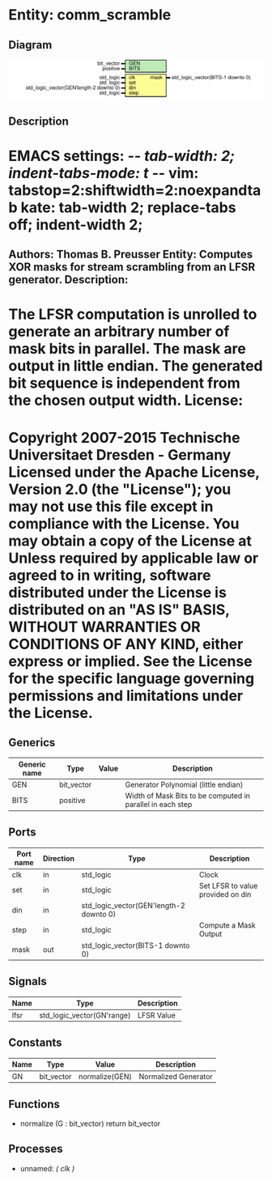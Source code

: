 # Entity: comm_scramble
## Diagram
![Diagram](comm_scramble.svg "Diagram")
## Description
EMACS settings: -*-  tab-width: 2; indent-tabs-mode: t -*-
vim: tabstop=2:shiftwidth=2:noexpandtab
kate: tab-width 2; replace-tabs off; indent-width 2;
=============================================================================
Authors:					Thomas B. Preusser
Entity:					Computes XOR masks for stream scrambling from an LFSR generator.
Description:
-------------------------------------
The LFSR computation is unrolled to generate an arbitrary number of mask
bits in parallel. The mask are output in little endian. The generated bit
sequence is independent from the chosen output width.
License:
=============================================================================
Copyright 2007-2015 Technische Universitaet Dresden - Germany
Licensed under the Apache License, Version 2.0 (the "License");
you may not use this file except in compliance with the License.
You may obtain a copy of the License at
Unless required by applicable law or agreed to in writing, software
distributed under the License is distributed on an "AS IS" BASIS,
WITHOUT WARRANTIES OR CONDITIONS OF ANY KIND, either express or implied.
See the License for the specific language governing permissions and
limitations under the License.
=============================================================================
## Generics
| Generic name | Type       | Value | Description                                                |
| ------------ | ---------- | ----- | ---------------------------------------------------------- |
| GEN          | bit_vector |       | Generator Polynomial (little endian)                       |
| BITS         | positive   |       | Width of Mask Bits to be computed in parallel in each step |
## Ports
| Port name | Direction | Type                                    | Description                       |
| --------- | --------- | --------------------------------------- | --------------------------------- |
| clk       | in        | std_logic                               | Clock                             |
| set       | in        | std_logic                               | Set LFSR to value provided on din |
| din       | in        | std_logic_vector(GEN'length-2 downto 0) |                                   |
| step      | in        | std_logic                               | Compute a Mask Output             |
| mask      | out       | std_logic_vector(BITS-1 downto 0)       |                                   |
## Signals
| Name | Type                       | Description |
| ---- | -------------------------- | ----------- |
| lfsr | std_logic_vector(GN'range) | LFSR Value  |
## Constants
| Name | Type       | Value           | Description          |
| ---- | ---------- | --------------- | -------------------- |
| GN   | bit_vector |  normalize(GEN) | Normalized Generator |
## Functions
- normalize <font id="function_arguments">(G : bit_vector)</font> <font id="function_return">return bit_vector</font>
## Processes
- unnamed: _( clk )_

